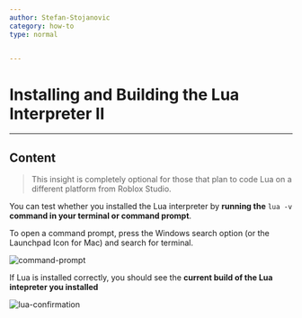 ```yaml
---
author: Stefan-Stojanovic
category: how-to
type: normal


---
```


# Installing and Building the Lua Interpreter II

---

## Content

> This insight is completely optional for those that plan to code Lua on a different platform from Roblox Studio.

You can test whether you installed the Lua interpreter by **running the** `lua -v` **command in your terminal or command prompt**. 

To open a command prompt, press the Windows search option (or the Launchpad Icon for Mac) and search for terminal.

![command-prompt](https://img.enkipro.com/7526a646ae91a958b2ef620e5351e999.png)

If Lua is installed correctly, you should see the **current build of the Lua intepreter you installed** 

![lua-confirmation](https://img.enkipro.com/c5f4569b7ca6c6cf4a80294677dda76a.png)
